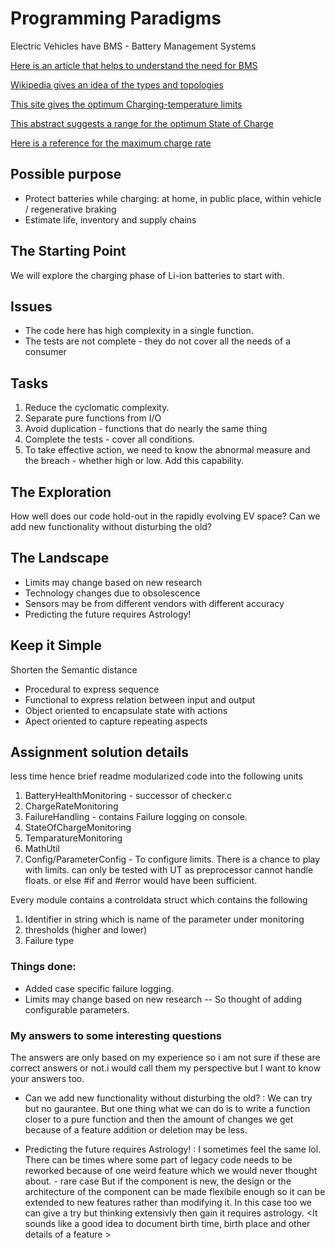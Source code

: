 # Programming Paradigms

Electric Vehicles have BMS - Battery Management Systems

[Here is an article that helps to understand the need for BMS](https://circuitdigest.com/article/battery-management-system-bms-for-electric-vehicles)

[Wikipedia gives an idea of the types and topologies](https://en.wikipedia.org/wiki/Battery_management_system)

[This site gives the optimum Charging-temperature limits](https://batteryuniversity.com/learn/article/charging_at_high_and_low_temperatures)

[This abstract suggests a range for the optimum State of Charge](https://www.sciencedirect.com/science/article/pii/S2352484719310911)

[Here is a reference for the maximum charge rate](https://www.electronics-notes.com/articles/electronic_components/battery-technology/li-ion-lithium-ion-charging.php#:~:text=Constant%20current%20charge:%20In%20the%20first%20stage%20of,rate%20of%20a%20maximum%20of%200.8C%20is%20recommended.)

## Possible purpose

- Protect batteries while charging:
at home, in public place, within vehicle / regenerative braking
- Estimate life, inventory and supply chains

## The Starting Point

We will explore the charging phase of Li-ion batteries to start with.

## Issues

- The code here has high complexity in a single function.
- The tests are not complete - they do not cover all the needs of a consumer

## Tasks

1. Reduce the cyclomatic complexity.
1. Separate pure functions from I/O
1. Avoid duplication - functions that do nearly the same thing
1. Complete the tests - cover all conditions.
1. To take effective action, we need to know
the abnormal measure and the breach -
whether high or low. Add this capability.

## The Exploration

How well does our code hold-out in the rapidly evolving EV space?
Can we add new functionality without disturbing the old?

## The Landscape

- Limits may change based on new research
- Technology changes due to obsolescence
- Sensors may be from different vendors with different accuracy
- Predicting the future requires Astrology!

## Keep it Simple

Shorten the Semantic distance

- Procedural to express sequence
- Functional to express relation between input and output
- Object oriented to encapsulate state with actions
- Apect oriented to capture repeating aspects

## Assignment solution details
less time hence brief readme 
modularized code into the following units
1. BatteryHealthMonitoring - successor of checker.c
2. ChargeRateMonitoring 
3. FailureHandling  - contains Failure logging on console. 
4. StateOfChargeMonitoring
5. TemparatureMonitoring
6. MathUtil
7. Config/ParameterConfig - To configure limits. There is a chance to play with limits. 
                            can only be tested with UT as preprocessor cannot handle floats.
                            or else #if and #error would have been sufficient.

Every module contains a controldata struct which contains the following
<Took the name from my regular practice but there can be a better name for this>
1. Identifier in string which is name of the parameter under monitoring
2. thresholds (higher and lower)
3. Failure type

### Things done:
- Added case specific failure logging.
- Limits may change based on new research -- So thought of adding configurable parameters.

### My answers to some interesting questions
The answers are only based on my experience so i am not sure if these are correct answers or not.i would call them my perspective but I want to know your answers too.
- Can we add new functionality without disturbing the old? :
 We can try but no gaurantee. But one thing what we can do is to write a function closer to a pure function and then the amount of changes we get because of a feature addition or deletion
 may be less.

- Predicting the future requires Astrology! : I sometimes feel the same lol.
    There can be times where some part of legacy code needs to be reworked because of one weird feature which we would never thought about. - rare case
    But if the component is new, the design or the architecture of the component can be made flexibile enough so it can be extended to new features rather than modifying it.
    In this case too we can give a try but thinking extensivly then gain it requires astrology.
    <It sounds like a good idea to document birth time, birth place and other details of a feature >

    











